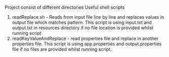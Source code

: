 Project consist of different directories
Useful shell scripts
1. readReplace.sh - Reads from input file line by line and replaces values in output file which matches pattern. This script is using input.txt and output.txt in resources directory if no file location is provided whilst running script
2. readKeyValueAndReplace - read properties file and replace in another properties file. This script is using app.properties and output.properties file if no files are provided whilst running script. 

